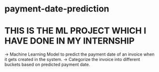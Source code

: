 # payment-date-prediction
# THIS IS THE ML PROJECT WHICH I HAVE DONE IN MY INTERNSHIP
-> Machine Learning Model to predict the payment date of an invoice when it gets created in the system.
-> Categorize the invoice into different buckets based on predicted payment date.